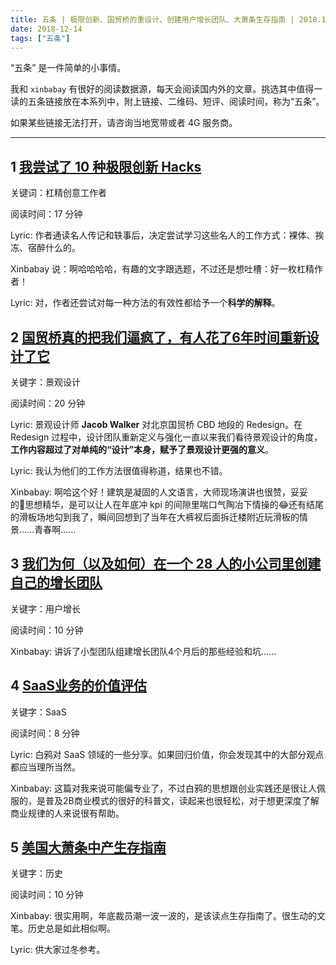 ```yaml
---
title: 五条 | 极限创新、国贸桥的重设计、创建用户增长团队、大萧条生存指南 | 2018.12.14 期
date: 2018-12-14
tags: ["五条"]
---
```


“五条” 是一件简单的小事情。

我和 `xinbabay` 有很好的阅读数据源，每天会阅读国内外的文章。挑选其中值得一读的五条链接放在本系列中，附上链接、二维码、短评、阅读时间，称为“五条”。

如果某些链接无法打开，请咨询当地宽带或者 4G 服务商。

---

## 1 [我尝试了 10 种极限创新 Hacks](https://medium.com/s/story/i-tried-10-extreme-creativity-hacks-cc17665702b7)


关键词：杠精创意工作者

阅读时间：17 分钟

Lyric: 作者通读名人传记和轶事后，决定尝试学习这些名人的工作方式：裸体、挨冻、宿醉什么的。

Xinbabay 说：啊哈哈哈哈，有趣的文字跟选题，不过还是想吐槽：好一枚杠精作者！

Lyric: 对，作者还尝试对每一种方法的有效性都给予一个**科学的解释**。

## 2 [国贸桥真的把我们逼疯了，有人花了6年时间重新设计了它](https://mp.weixin.qq.com/s/hcQDWUZ3SRO6yqpjCULjKQ)

关键字：景观设计

阅读时间：20 分钟

Lyric: 景观设计师 **Jacob Walker** 对北京国贸桥 CBD 地段的 Redesign。在 Redesign 过程中，设计团队重新定义与强化一直以来我们看待景观设计的角度，**工作内容超过了对单纯的“设计”本身，赋予了景观设计更强的意义**。

Lyric: 我认为他们的工作方法很值得称道，结果也不错。

Xinbabay: 啊哈这个好！建筑是凝固的人文语言，大师现场演讲也很赞，妥妥的思想精华，是可以让人在年底冲 kpi 的间隙里喘口气陶冶下情操的😂还有结尾的滑板场地勾到我了，瞬间回想到了当年在大裤衩后面拆迁楼附近玩滑板的情景……青春啊……

## 3 [我们为何（以及如何）在一个 28 人的小公司里创建自己的增长团队](https://hackernoon.com/why-and-how-we-started-a-growth-team-at-our-28-person-startup-849dcd8da554)

关键字：用户增长

阅读时间：10 分钟

Xinbabay: 讲诉了小型团队组建增长团队4个月后的那些经验和坑……



## 4 [SaaS业务的价值评估](https://mp.weixin.qq.com/s/FWJ6qp0KGMBNPtESJ9tJ_w)

关键字：SaaS

阅读时间：8 分钟

Lyric: 白鸦对 SaaS 领域的一些分享。如果回归价值，你会发现其中的大部分观点都应当理所当然。

Xinbabay: 这篇对我来说可能偏专业了，不过白鸦的思想跟创业实践还是很让人佩服的，是普及2B商业模式的很好的科普文，读起来也很轻松，对于想更深度了解商业规律的人来说很有帮助。


## 5 [美国大萧条中产生存指南](https://3g.163.com/renjian/article/E0LCNQL4000199ET.html)

关键字：历史

阅读时间：10 分钟

Xinbabay: 很实用啊，年底裁员潮一波一波的，是该读点生存指南了。很生动的文笔。历史总是如此相似啊。

Lyric: 供大家过冬参考。

